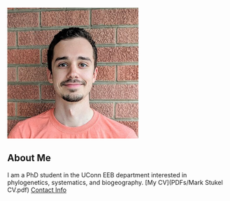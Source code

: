 ![Image of Mark Stukel](images/headshot.jpg
"PhD Student in the Uconn EEB department")
## About Me
I am a PhD student in the UConn EEB department
interested in phylogenetics, systematics, and biogeography.
[My CV](PDFs/Mark Stukel CV.pdf)
[Contact Info](contact-info.html)
